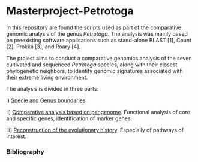 # Masterproject-Petrotoga

In this repository are found the scripts used as part of the comparative genomic analysis of the genus _Petrotoga_.
The analysis was mainly based on preexisting software applications such as stand-alone BLAST [1], Count [2], Prokka [3], and Roary [4].

The project aims to conduct a comparative genomics analysis of the seven cultivated and sequenced _Petrotoga_ species, along with their closest phylogenetic neighbors, to identify genomic signatures associated with their extreme living environment. 

The analysis is divided in three parts: 

i)  [Specie and Genus boundaries](https://github.com/mcmcoin/masterproject-Petrotoga/wiki/Specie-and-Genus-determination).

ii) [Comparative analysis based on pangenome](https://github.com/mcmcoin/masterproject-Petrotoga/wiki/Pangenome-analysis).
Functional analysis of core and specific genes, identification of marker genes.

iii) [Reconstruction of the evolutionary history](https://github.com/mcmcoin/masterproject-Petrotoga/wiki/Evolutionary-history-reconstruction).
Especially of pathways of interest.

### Bibliography


